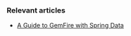 ### Relevant articles

- [A Guide to GemFire with Spring Data](http://www.baeldung.com/spring-data-gemfire)
